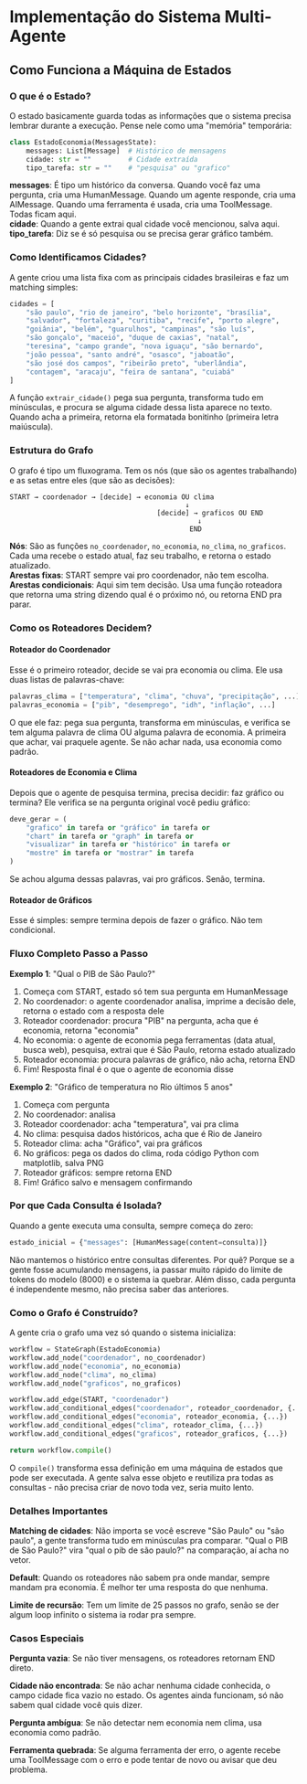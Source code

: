 # Implementação do Sistema Multi-Agente

## Como Funciona a Máquina de Estados

### O que é o Estado?

O estado basicamente guarda todas as informações que o sistema precisa lembrar durante a execução. Pense nele como uma "memória" temporária:

```python
class EstadoEconomia(MessagesState):
    messages: List[Message]  # Histórico de mensagens
    cidade: str = ""         # Cidade extraída
    tipo_tarefa: str = ""    # "pesquisa" ou "grafico"
```

**messages**: É tipo um histórico da conversa. Quando você faz uma pergunta, cria uma HumanMessage. Quando um agente responde, cria uma AIMessage. Quando uma ferramenta é usada, cria uma ToolMessage. Todas ficam aqui.  
**cidade**: Quando a gente extrai qual cidade você mencionou, salva aqui.  
**tipo_tarefa**: Diz se é só pesquisa ou se precisa gerar gráfico também.

### Como Identificamos Cidades?

A gente criou uma lista fixa com as principais cidades brasileiras e faz um matching simples:

```python
cidades = [
    "são paulo", "rio de janeiro", "belo horizonte", "brasília",
    "salvador", "fortaleza", "curitiba", "recife", "porto alegre",
    "goiânia", "belém", "guarulhos", "campinas", "são luís",
    "são gonçalo", "maceió", "duque de caxias", "natal",
    "teresina", "campo grande", "nova iguaçu", "são bernardo",
    "joão pessoa", "santo andré", "osasco", "jaboatão",
    "são josé dos campos", "ribeirão preto", "uberlândia",
    "contagem", "aracaju", "feira de santana", "cuiabá"
]
```

A função `extrair_cidade()` pega sua pergunta, transforma tudo em minúsculas, e procura se alguma cidade dessa lista aparece no texto. Quando acha a primeira, retorna ela formatada bonitinho (primeira letra maiúscula).

### Estrutura do Grafo

O grafo é tipo um fluxograma. Tem os nós (que são os agentes trabalhando) e as setas entre eles (que são as decisões):

```
START → coordenador → [decide] → economia OU clima
                                           ↓
                                    [decide] → graficos OU END
                                              ↓
                                            END
```

**Nós**: São as funções `no_coordenador`, `no_economia`, `no_clima`, `no_graficos`. Cada uma recebe o estado atual, faz seu trabalho, e retorna o estado atualizado.  
**Arestas fixas**: START sempre vai pro coordenador, não tem escolha.  
**Arestas condicionais**: Aqui sim tem decisão. Usa uma função roteadora que retorna uma string dizendo qual é o próximo nó, ou retorna END pra parar.

### Como os Roteadores Decidem?

#### Roteador do Coordenador

Esse é o primeiro roteador, decide se vai pra economia ou clima. Ele usa duas listas de palavras-chave:

```python
palavras_clima = ["temperatura", "clima", "chuva", "precipitação", ...]
palavras_economia = ["pib", "desemprego", "idh", "inflação", ...]
```

O que ele faz: pega sua pergunta, transforma em minúsculas, e verifica se tem alguma palavra de clima OU alguma palavra de economia. A primeira que achar, vai praquele agente. Se não achar nada, usa economia como padrão.

#### Roteadores de Economia e Clima

Depois que o agente de pesquisa termina, precisa decidir: faz gráfico ou termina? Ele verifica se na pergunta original você pediu gráfico:

```python
deve_gerar = (
    "grafico" in tarefa or "gráfico" in tarefa or
    "chart" in tarefa or "graph" in tarefa or
    "visualizar" in tarefa or "histórico" in tarefa or
    "mostre" in tarefa or "mostrar" in tarefa
)
```

Se achou alguma dessas palavras, vai pro gráficos. Senão, termina.

#### Roteador de Gráficos

Esse é simples: sempre termina depois de fazer o gráfico. Não tem condicional.

### Fluxo Completo Passo a Passo

**Exemplo 1**: "Qual o PIB de São Paulo?"

1. Começa com START, estado só tem sua pergunta em HumanMessage
2. No coordenador: o agente coordenador analisa, imprime a decisão dele, retorna o estado com a resposta dele
3. Roteador coordenador: procura "PIB" na pergunta, acha que é economia, retorna "economia"
4. No economia: o agente de economia pega ferramentas (data atual, busca web), pesquisa, extrai que é São Paulo, retorna estado atualizado
5. Roteador economia: procura palavras de gráfico, não acha, retorna END
6. Fim! Resposta final é o que o agente de economia disse

**Exemplo 2**: "Gráfico de temperatura no Rio últimos 5 anos"

1. Começa com pergunta
2. No coordenador: analisa
3. Roteador coordenador: acha "temperatura", vai pra clima
4. No clima: pesquisa dados históricos, acha que é Rio de Janeiro
5. Roteador clima: acha "Gráfico", vai pra gráficos
6. No gráficos: pega os dados do clima, roda código Python com matplotlib, salva PNG
7. Roteador gráficos: sempre retorna END
8. Fim! Gráfico salvo e mensagem confirmando

### Por que Cada Consulta é Isolada?

Quando a gente executa uma consulta, sempre começa do zero:

```python
estado_inicial = {"messages": [HumanMessage(content=consulta)]}
```

Não mantemos o histórico entre consultas diferentes. Por quê? Porque se a gente fosse acumulando mensagens, ia passar muito rápido do limite de tokens do modelo (8000) e o sistema ia quebrar. Além disso, cada pergunta é independente mesmo, não precisa saber das anteriores.

### Como o Grafo é Construído?

A gente cria o grafo uma vez só quando o sistema inicializa:

```python
workflow = StateGraph(EstadoEconomia)
workflow.add_node("coordenador", no_coordenador)
workflow.add_node("economia", no_economia)
workflow.add_node("clima", no_clima)
workflow.add_node("graficos", no_graficos)

workflow.add_edge(START, "coordenador")
workflow.add_conditional_edges("coordenador", roteador_coordenador, {...})
workflow.add_conditional_edges("economia", roteador_economia, {...})
workflow.add_conditional_edges("clima", roteador_clima, {...})
workflow.add_conditional_edges("graficos", roteador_graficos, {...})

return workflow.compile()
```

O `compile()` transforma essa definição em uma máquina de estados que pode ser executada. A gente salva esse objeto e reutiliza pra todas as consultas - não precisa criar de novo toda vez, seria muito lento.

### Detalhes Importantes

**Matching de cidades**: Não importa se você escreve "São Paulo" ou "são paulo", a gente transforma tudo em minúsculas pra comparar. "Qual o PIB de São Paulo?" vira "qual o pib de são paulo?" na comparação, aí acha no vetor.

**Default**: Quando os roteadores não sabem pra onde mandar, sempre mandam pra economia. É melhor ter uma resposta do que nenhuma.

**Limite de recursão**: Tem um limite de 25 passos no grafo, senão se der algum loop infinito o sistema ia rodar pra sempre.

### Casos Especiais

**Pergunta vazia**: Se não tiver mensagens, os roteadores retornam END direto.

**Cidade não encontrada**: Se não achar nenhuma cidade conhecida, o campo cidade fica vazio no estado. Os agentes ainda funcionam, só não sabem qual cidade você quis dizer.

**Pergunta ambígua**: Se não detectar nem economia nem clima, usa economia como padrão.

**Ferramenta quebrada**: Se alguma ferramenta der erro, o agente recebe uma ToolMessage com o erro e pode tentar de novo ou avisar que deu problema.
